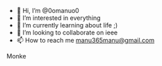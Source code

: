- 👋 Hi, I’m @0omanuo0
- 👀 I’m interested in everything
- 🌱 I’m currently learning about life ;)
- 💞️ I’m looking to collaborate on ieee
- 📫 How to reach me manu365manu@gmail.com

Monke

<!---
0omanuo0/0omanuo0 is a ✨ special ✨ repository because its `README.md` (this file) appears on your GitHub profile.
You can click the Preview link to take a look at your changes.
--->
